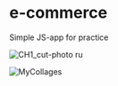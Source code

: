 # e-commerce
Simple JS-app for practice


![CH1_cut-photo ru](https://user-images.githubusercontent.com/56195913/102018029-a72dcb00-3d7b-11eb-9bf7-81f7aa90c88a.png)

![MyCollages](https://user-images.githubusercontent.com/56195913/102018170-8c0f8b00-3d7c-11eb-865f-1a1aaf2a300a.jpg)

